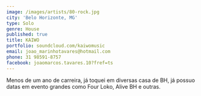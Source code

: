 ```yaml
---
image: /images/artists/80-rock.jpg
city: 'Belo Horizonte, MG'
type: Solo
genre: House
published: true
title: KAIWO
portfolio: soundcloud.com/kaiwomusic
email: joao_marinhotavares@hotmail.com
phone: 31 98591-8757
facebook: joaomarcos.tavares.10?fref=ts
---
```

Menos de um ano de carreira, já toquei em diversas casa de BH, já possuo datas em evento grandes como Four Loko, Alive BH e outras.
